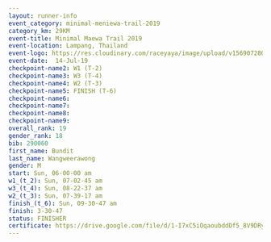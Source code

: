 ```yaml
---
layout: runner-info 
event_category: minimal-meniewa-trail-2019 
category_km: 29KM 
event-title: Minimal Maewa Trail 2019 
event-location: Lampang, Thailand 
event-logo: https://res.cloudinary.com/raceyaya/image/upload/v1569072805/logo/minimal-trail_ktnvsp.jpg 
event-date:  14-Jul-19 
checkpoint-name2: W1 (T-2) 
checkpoint-name3: W3 (T-4) 
checkpoint-name4: W2 (T-3) 
checkpoint-name5: FINISH (T-6) 
checkpoint-name6: 
checkpoint-name7: 
checkpoint-name8: 
checkpoint-name9: 
overall_rank: 19
gender_rank: 18
bib: 290060
first_name: Bundit
last_name: Wangweerawong
gender: M
start: Sun, 06-00-00 am
w1_(t_2): Sun, 07-02-45 am
w3_(t_4): Sun, 08-22-37 am
w2_(t_3): Sun, 07-39-17 am
finish_(t_6): Sun, 09-30-47 am
finish: 3-30-47
status: FINISHER
certificate: https://drive.google.com/file/d/1-I7xC5iOqaoubddDf5_8V9DRy0bv6fAQ/view?usp=sharing
---
```

